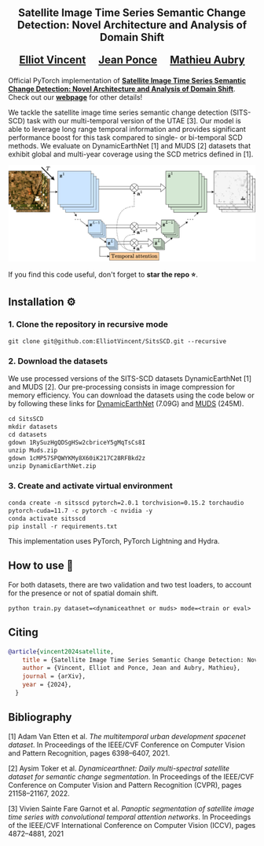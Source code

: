 <div align="center">
<h2>
Satellite Image Time Series Semantic Change Detection: Novel Architecture and Analysis of Domain Shift

<a href="https://imagine.enpc.fr/~elliot.vincent/">Elliot Vincent</a>&emsp;
<a href="https://www.di.ens.fr/~ponce/">Jean Ponce</a>&emsp;
<a href="https://imagine.enpc.fr/~aubrym/">Mathieu Aubry</a>

<p></p>

</h2>
</div>

Official PyTorch implementation of [**Satellite Image Time Series Semantic Change Detection: Novel Architecture and Analysis of Domain Shift**](https://github.com/ElliotVincent/SitsSCD).
Check out our [**webpage**](https://imagine.enpc.fr/~elliot.vincent/) for other details!

We tackle the satellite image time series semantic change detection (SITS-SCD) task with our multi-temporal version of the UTAE [3]. Our model is able to leverage
long range temporal information and provides significant performance boost for this task compared to single- or bi-temporal SCD methods.
We evaluate on DynamicEarthNet [1] and MUDS [2] datasets that exhibit global and multi-year coverage using the SCD metrics defined in [1].

![alt text](https://github.com/ElliotVincent/SitsSCD/blob/main/sitsscd_teaser.png?raw=true)

If you find this code useful, don't forget to <b>star the repo :star:</b>.


## Installation :gear:

### 1. Clone the repository in recursive mode

```
git clone git@github.com:ElliotVincent/SitsSCD.git --recursive
```

### 2. Download the datasets

We use processed versions of the SITS-SCD datasets DynamicEarthNet [1] and MUDS [2]. Our pre-processing consists in image 
compression for memory efficiency. You can download the datasets using the code below or by following these links for 
[DynamicEarthNet](https://drive.google.com/file/d/1cMP57SPQWYKMy8X60iK217C28RFBkd2z/view?usp=drive_link) (7.09G) and
[MUDS](https://drive.google.com/file/d/1RySuzHgQDSgHSw2cbriceY5gMqTsCs8I/view?usp=drive_link) (245M).

```
cd SitsSCD
mkdir datasets
cd datasets
gdown 1RySuzHgQDSgHSw2cbriceY5gMqTsCs8I
unzip Muds.zip
gdown 1cMP57SPQWYKMy8X60iK217C28RFBkd2z
unzip DynamicEarthNet.zip
```

### 3. Create and activate virtual environment

```
conda create -n sitsscd pytorch=2.0.1 torchvision=0.15.2 torchaudio pytorch-cuda=11.7 -c pytorch -c nvidia -y
conda activate sitsscd
pip install -r requirements.txt
```
This implementation uses PyTorch, PyTorch Lightning and Hydra.

## How to use :rocket:

For both datasets, there are two validation and two test loaders, to account for the presence
or not of spatial domain shift. 
```
python train.py dataset=<dynamiceathnet or muds> mode=<train or eval>
```

## Citing

```bibtex
@article{vincent2024satellite,
    title = {Satellite Image Time Series Semantic Change Detection: Novel Architecture and Analysis of Domain Shift},
    author = {Vincent, Elliot and Ponce, Jean and Aubry, Mathieu},
    journal = {arXiv},
    year = {2024},
  }
```

## Bibliography

[1] Adam Van Etten et al. *The multitemporal urban development spacenet dataset*. In Proceedings of the IEEE/CVF Conference
on Computer Vision and Pattern Recognition, pages 6398–6407, 2021.

[2] Aysim Toker et al. *Dynamicearthnet: Daily multi-spectral satellite dataset for semantic change segmentation*.
In Proceedings of the IEEE/CVF Conference on Computer Vision and Pattern Recognition (CVPR), pages 21158–21167, 2022.

[3] Vivien Sainte Fare Garnot et al. *Panoptic segmentation of satellite image time series with convolutional
temporal attention networks*. In Proceedings of the IEEE/CVF International Conference on Computer Vision (ICCV), pages 4872–4881, 2021
